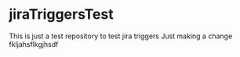 # jiraTriggersTest
This is just a test repository to test jira triggers
Just making a change
fkljahsflkgjhsdf
